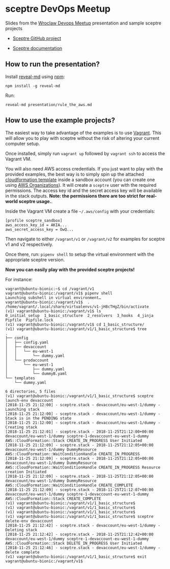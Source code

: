 # sceptre DevOps Meetup

Slides from the [Wroclaw Devops Meetup](https://www.meetup.com/pl-PL/Wroclaw-DevOps-Meetup/events/255394680/) presentation and sample sceptre projects

- [Sceptre GitHub project](https://github.com/cloudreach/sceptre)

- [Sceptre documentation](https://sceptre.cloudreach.com/latest/docs/)

## How to run the presentation?

Install [reveal-md](https://github.com/webpro/reveal-md) using [npm](https://www.npmjs.com/get-npm):
```
npm install -g reveal-md
```

Run:

```
reveal-md presentation/rule_the_aws.md
```

## How to use the example projects?

The easiest way to take advantage of the examples is to use [Vagrant](https://www.vagrantup.com/).
This will allow you to play with sceptre without the risk of altering your current computer setup.

Once installed, simply run `vagrant up` followed by `vagrant ssh` to access the Vagrant VM.

You will also need AWS access credentials. If you just want to play with the provided examples,
the best way is to simply spin up the attached [cloudformation template](/v1/0_initial_setup/templates/iam.yaml) inside a sandbox account (you can create one using [AWS Organizations](https://docs.aws.amazon.com/organizations/latest/userguide/orgs_manage_accounts_create.html)).
It will create a `sceptre` user with the required permissions. The access key id
and the secret access key will be available in the stack outputs.
**Note: the permissions there are too strict for real-world sceptre usage.**.

Inside the Vagrant VM create a file `~/.aws/config` with your credentials:
```
[profile sceptre_sandbox]
aws_access_key_id = AKIA...
aws_secret_access_key = OwQ...
```
Then navigate to either `/vagrant/v1` or `/vagrant/v2` for examples for sceptre v1 and v2
respectively.

Once there, run:
```pipenv shell```
to setup the virtual environment with the appropriate sceptre version.

**Now you can easily play with the provided sceptre projects!**

For instance:
```
vagrant@ubuntu-bionic:~$ cd /vagrant/v1
vagrant@ubuntu-bionic:/vagrant/v1$ pipenv shell
Launching subshell in virtual environment…
vagrant@ubuntu-bionic:/vagrant/v1$  . /home/vagrant/.local/share/virtualenvs/v1-jH8cTHgZ/bin/activate
(v1) vagrant@ubuntu-bionic:/vagrant/v1$ ls
0_initial_setup  1_basic_structure  2_resolvers  3_hooks  4_jinja  Pipfile  Pipfile.lock
(v1) vagrant@ubuntu-bionic:/vagrant/v1$ cd 1_basic_structure/
(v1) vagrant@ubuntu-bionic:/vagrant/v1/1_basic_structure$ tree
.
├── config
│   ├── config.yaml
│   ├── devaccount
│   │   └── eu-west-1
│   │       └── dummy.yaml
│   └── prodaccount
│       └── eu-west-1
│           ├── dummy.yaml
│           └── dummyB.yaml
└── templates
    └── dummy.yaml

6 directories, 5 files
(v1) vagrant@ubuntu-bionic:/vagrant/v1/1_basic_structure$ sceptre launch-env devaccount
[2018-11-25 21:12:00] - sceptre.stack - devaccount/eu-west-1/dummy - Launching stack
[2018-11-25 21:12:00] - sceptre.stack - devaccount/eu-west-1/dummy - Stack is in the PENDING state
[2018-11-25 21:12:00] - sceptre.stack - devaccount/eu-west-1/dummy - Creating stack
[2018-11-25 21:12:01] - sceptre.stack - 2018-11-25T21:12:00+00:00 devaccount/eu-west-1/dummy sceptre-1-devaccount-eu-west-1-dummy AWS::CloudFormation::Stack CREATE_IN_PROGRESS User Initiated
[2018-11-25 21:12:09] - sceptre.stack - 2018-11-25T21:12:05+00:00 devaccount/eu-west-1/dummy DummyResource AWS::CloudFormation::WaitConditionHandle CREATE_IN_PROGRESS
[2018-11-25 21:12:09] - sceptre.stack - 2018-11-25T21:12:05+00:00 devaccount/eu-west-1/dummy DummyResource AWS::CloudFormation::WaitConditionHandle CREATE_IN_PROGRESS Resource creation Initiated
[2018-11-25 21:12:09] - sceptre.stack - 2018-11-25T21:12:05+00:00 devaccount/eu-west-1/dummy DummyResource AWS::CloudFormation::WaitConditionHandle CREATE_COMPLETE
[2018-11-25 21:12:09] - sceptre.stack - 2018-11-25T21:12:07+00:00 devaccount/eu-west-1/dummy sceptre-1-devaccount-eu-west-1-dummy AWS::CloudFormation::Stack CREATE_COMPLETE
(v1) vagrant@ubuntu-bionic:/vagrant/v1/1_basic_structure$
(v1) vagrant@ubuntu-bionic:/vagrant/v1/1_basic_structure$
(v1) vagrant@ubuntu-bionic:/vagrant/v1/1_basic_structure$
(v1) vagrant@ubuntu-bionic:/vagrant/v1/1_basic_structure$ sceptre delete-env devaccount
[2018-11-25 21:12:42] - sceptre.stack - devaccount/eu-west-1/dummy - Deleting stack
[2018-11-25 21:12:42] - sceptre.stack - 2018-11-25T21:12:42+00:00 devaccount/eu-west-1/dummy sceptre-1-devaccount-eu-west-1-dummy AWS::CloudFormation::Stack DELETE_IN_PROGRESS User Initiated
[2018-11-25 21:12:46] - sceptre.stack - devaccount/eu-west-1/dummy - delete complete
(v1) vagrant@ubuntu-bionic:/vagrant/v1/1_basic_structure$ exit
vagrant@ubuntu-bionic:/vagrant/v1$
```


